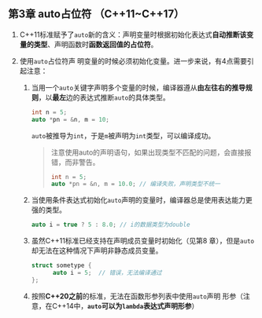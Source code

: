 ## 第3章 auto占位符 （C++11~C++17）

1. C++11标准赋予了`auto`新的含义：声明变量时根据初始化表达式**自动推断该变量的类型**、声明函数时**函数返回值的占位符**。

2. 使用`auto`占位符声 明变量的时候必须初始化变量。进一步来说，有4点需要引起注意：

   1. 当用一个`auto`关键字声明多个变量的时候，编译器遵从**由左往右的推导规则**，以**最左**边的表达式推断`auto`的具体类型。

      ```c++
      int n = 5; 
      auto *pn = &n, m = 10;
      ```

      `auto`被推导为`int`，于是`m`被声明为`int`类型，可以编译成功。

      >  注意使用auto的声明语句，如果出现类型不匹配的问题，会直接报错，而非警告。
      >
      > ```c++
      > int n = 5; 
      > auto *pn = &n, m = 10.0; // 编译失败，声明类型不统一
      > ```

   2. 当使用条件表达式初始化`auto`声明的变量时，编译器总是使用表达能力更强的类型。

      ```c++
      auto i = true ? 5 : 8.0; // i的数据类型为double
      ```

   3. 虽然C++11标准已经支持在声明成员变量时初始化（见第8 章），但是`auto`却无法在这种情况下声明非静态成员变量。

      ```c++
      struct sometype {
      		auto i = 5;  // 错误，无法编译通过
      };
      ```

   4. 按照**C++20之前**的标准，无法在函数形参列表中使用`auto`声明 形参（注意，在C++14中，**`auto`可以为`lambda`表达式声明形参**）

